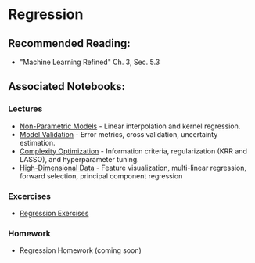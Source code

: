 # Regression

## Recommended Reading:

- "Machine Learning Refined" Ch. 3, Sec. 5.3

## Associated Notebooks:

### Lectures
- [Non-Parametric Models](lecture-non_parametric_models.ipynb) - Linear interpolation and kernel regression.
- [Model Validation](lecture-model_validation.ipynb) - Error metrics, cross validation, uncertainty estimation.
- [Complexity Optimization](lecture-complexity_optimization.ipynb) - Information criteria, regularization (KRR and LASSO), and hyperparameter tuning.
- [High-Dimensional Data](lecture-high_dimensional_data.ipynb) - Feature visualization, multi-linear regression, forward selection, principal component regression

### Excercises
- [Regression Exercises](exercises-regression.ipynb)

### Homework
- Regression Homework (coming soon)

